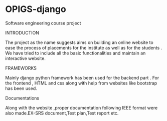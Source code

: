 # OPIGS-django
Software engineering course  project 



INTRODUCTION

The project as the name suggests aims on building an online website to
ease the process of placements for the institute as well as for the
students . We have tried to include all the basic functionalities and
maintain an interactive website.


FRAMEWORKS

Mainly django python framework has been used for the backend part .
For the frontend , HTML and css along with help from websites like 
bootstrap has been used.

Documentations

Along with the website ,proper documentation following IEEE format were 
also made.EX-SRS document,Test plan,Test report etc.

